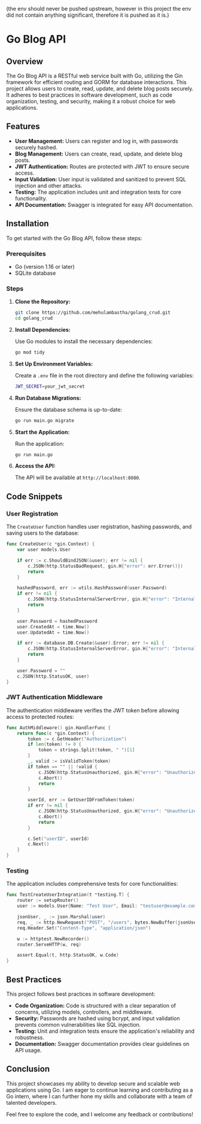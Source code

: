 (the env should never be pushed upstream, however in this project the env did not contain anything significant, therefore it is pushed as it is.)
# Go Blog API

## Overview

The Go Blog API is a RESTful web service built with Go, utilizing the Gin framework for efficient routing and GORM for database interactions. This project allows users to create, read, update, and delete blog posts securely. It adheres to best practices in software development, such as code organization, testing, and security, making it a robust choice for web applications.

## Features

- **User Management:** Users can register and log in, with passwords securely hashed.
- **Blog Management:** Users can create, read, update, and delete blog posts.
- **JWT Authentication:** Routes are protected with JWT to ensure secure access.
- **Input Validation:** User input is validated and sanitized to prevent SQL injection and other attacks.
- **Testing:** The application includes unit and integration tests for core functionality.
- **API Documentation:** Swagger is integrated for easy API documentation.

## Installation

To get started with the Go Blog API, follow these steps:

### Prerequisites

- Go (version 1.16 or later)
- SQLite database

### Steps

1. **Clone the Repository:**

   ```bash
   git clone https://github.com/mehulambastha/golang_crud.git
   cd golang_crud
   ```

2. **Install Dependencies:**

   Use Go modules to install the necessary dependencies:

   ```bash
   go mod tidy
   ```

3. **Set Up Environment Variables:**

   Create a `.env` file in the root directory and define the following variables:

   ```bash
   JWT_SECRET=your_jwt_secret
   ```

4. **Run Database Migrations:**

   Ensure the database schema is up-to-date:

   ```bash
   go run main.go migrate
   ```

5. **Start the Application:**

   Run the application:

   ```bash
   go run main.go
   ```

6. **Access the API:**

   The API will be available at `http://localhost:8080`.

## Code Snippets

### User Registration

The `CreateUser` function handles user registration, hashing passwords, and saving users to the database:

```go
func CreateUser(c *gin.Context) {
    var user models.User

    if err := c.ShouldBindJSON(&user); err != nil {
        c.JSON(http.StatusBadRequest, gin.H{"error": err.Error()})
        return
    }

    hashedPassword, err := utils.HashPassword(user.Password)
    if err != nil {
        c.JSON(http.StatusInternalServerError, gin.H{"error": "Internal server error"})
        return
    }

    user.Password = hashedPassword
    user.CreatedAt = time.Now()
    user.UpdatedAt = time.Now()

    if err := database.DB.Create(&user).Error; err != nil {
        c.JSON(http.StatusInternalServerError, gin.H{"error": "Internal server error"})
        return
    }

    user.Password = ""
    c.JSON(http.StatusOK, user)
}
```

### JWT Authentication Middleware

The authentication middleware verifies the JWT token before allowing access to protected routes:

```go
func AuthMiddleware() gin.HandlerFunc {
    return func(c *gin.Context) {
        token := c.GetHeader("Authorization")
        if len(token) != 0 {
            token = strings.Split(token, " ")[1]
        }
        _, valid := isValidToken(token)
        if token == "" || !valid {
            c.JSON(http.StatusUnauthorized, gin.H{"error": "Unauthorized. Invalid login token."})
            c.Abort()
            return
        }

        userId, err := GetUserIDFromToken(token)
        if err != nil {
            c.JSON(http.StatusUnauthorized, gin.H{"error": "Unauthorized. Invalid login token."})
            c.Abort()
            return
        }

        c.Set("userID", userId)
        c.Next()
    }
}
```

### Testing

The application includes comprehensive tests for core functionalities:

```go
func TestCreateUserIntegration(t *testing.T) {
    router := setupRouter()
    user := models.User{Name: "Test User", Email: "testuser@example.com", Password: "securepassword"}

    jsonUser, _ := json.Marshal(user)
    req, _ := http.NewRequest("POST", "/users", bytes.NewBuffer(jsonUser))
    req.Header.Set("Content-Type", "application/json")

    w := httptest.NewRecorder()
    router.ServeHTTP(w, req)

    assert.Equal(t, http.StatusOK, w.Code)
}
```

## Best Practices

This project follows best practices in software development:

- **Code Organization:** Code is structured with a clear separation of concerns, utilizing models, controllers, and middleware.
- **Security:** Passwords are hashed using bcrypt, and input validation prevents common vulnerabilities like SQL injection.
- **Testing:** Unit and integration tests ensure the application's reliability and robustness.
- **Documentation:** Swagger documentation provides clear guidelines on API usage.

## Conclusion

This project showcases my ability to develop secure and scalable web applications using Go. I am eager to continue learning and contributing as a Go intern, where I can further hone my skills and collaborate with a team of talented developers.

Feel free to explore the code, and I welcome any feedback or contributions!
